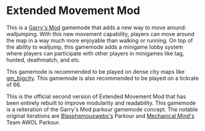 # Extended Movement Mod

This is a [Garry's Mod](https://gmod.facepunch.com) gamemode that adds a new way to move around: walljumping. With this new movement capability, players can move around the map in a way much more enjoyable than walking or running. On top of the ability to walljump, this gamemode adds a minigame lobby system where players can participate with other players in minigames like tag, hunted, deathmatch, and etc.

This gamemode is recommended to be played on dense city maps like [gm_bigcity](https://steamcommunity.com/sharedfiles/filedetails/?id=105982362). This gamemode is also recommended to be played on a tickrate of 66.

This is the official second version of Extended Movement Mod that has been entirely rebuilt to improve modularity and readability. This gamemode is a reiteration of the Garry's Mod parkour gamemode concept. The notable original iterations are [Blasphemouswebs's](http://steamcommunity.com/groups/Blasphemouswebs) Parkour and [Mechanical Mind's](https://github.com/MechanicalMind) Team AWOL Parkour.